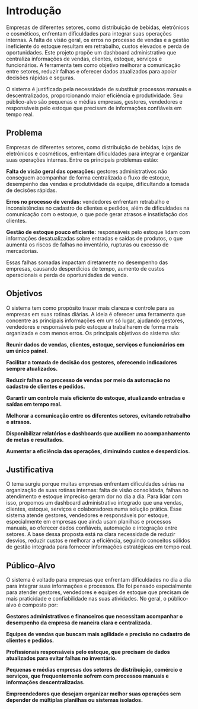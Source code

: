 # Introdução

Empresas de diferentes setores, como distribuição de bebidas, eletrônicos e cosméticos, enfrentam dificuldades para integrar suas operações internas. A falta de visão geral, os erros no processo de vendas e a gestão ineficiente do estoque resultam em retrabalho, custos elevados e perda de oportunidades. Este projeto propõe um dashboard administrativo que centraliza informações de vendas, clientes, estoque, serviços e funcionários. A ferramenta tem como objetivo melhorar a comunicação entre setores, reduzir falhas e oferecer dados atualizados para apoiar decisões rápidas e seguras.

O sistema é justificado pela necessidade de substituir processos manuais e descentralizados, proporcionando maior eficiência e produtividade. Seu público-alvo são pequenas e médias empresas, gestores, vendedores e responsáveis pelo estoque que precisam de informações confiáveis em tempo real.

## Problema
Empresas de diferentes setores, como distribuição de bebidas, lojas de eletrônicos e cosméticos, enfrentam dificuldades para integrar e organizar suas operações internas. Entre os principais problemas estão:

**Falta de visão geral das operações:** gestores administrativos não conseguem acompanhar de forma centralizada o fluxo de estoque, desempenho das vendas e produtividade da equipe, dificultando a tomada de decisões rápidas.

**Erros no processo de vendas:** vendedores enfrentam retrabalho e inconsistências no cadastro de clientes e pedidos, além de dificuldades na comunicação com o estoque, o que pode gerar atrasos e insatisfação dos clientes.

**Gestão de estoque pouco eficiente:** responsáveis pelo estoque lidam com informações desatualizadas sobre entradas e saídas de produtos, o que aumenta os riscos de falhas no inventário, rupturas ou excesso de mercadorias.

Essas falhas somadas impactam diretamente no desempenho das empresas, causando desperdícios de tempo, aumento de custos operacionais e perda de oportunidades de venda.

## Objetivos

O sistema tem como propósito trazer mais clareza e controle para as empresas em suas rotinas diárias. A ideia é oferecer uma ferramenta que concentre as principais informações em um só lugar, ajudando gestores, vendedores e responsáveis pelo estoque a trabalharem de forma mais organizada e com menos erros. Os principais objetivos do sistema são:

**Reunir dados de vendas, clientes, estoque, serviços e funcionários em um único painel.**

**Facilitar a tomada de decisão dos gestores, oferecendo indicadores sempre atualizados.**

**Reduzir falhas no processo de vendas por meio da automação no cadastro de clientes e pedidos.**

**Garantir um controle mais eficiente do estoque, atualizando entradas e saídas em tempo real.**

**Melhorar a comunicação entre os diferentes setores, evitando retrabalho e atrasos.**

**Disponibilizar relatórios e dashboards que auxiliem no acompanhamento de metas e resultados.**

**Aumentar a eficiência das operações, diminuindo custos e desperdícios.**

## Justificativa

O tema surgiu porque muitas empresas enfrentam dificuldades sérias na organização de suas rotinas internas: falta de visão consolidada, falhas no atendimento e estoque impreciso geram dor no dia a dia. Para lidar com isso, propomos um dashboard administrativo integrado que una vendas, clientes, estoque, serviços e colaboradores numa solução prática. Esse sistema atende gestores, vendedores e responsáveis por estoque, especialmente em empresas que ainda usam planilhas e processos manuais, ao oferecer dados confiáveis, automação e integração entre setores. A base dessa proposta está na clara necessidade de reduzir desvios, reduzir custos e melhorar a eficiência, seguindo conceitos sólidos de gestão integrada para fornecer informações estratégicas em tempo real.

## Público-Alvo

O sistema é voltado para empresas que enfrentam dificuldades no dia a dia para integrar suas informações e processos. Ele foi pensado especialmente para atender gestores, vendedores e equipes de estoque que precisam de mais praticidade e confiabilidade nas suas atividades. No geral, o público-alvo é composto por:

**Gestores administrativos e financeiros que necessitam acompanhar o desempenho da empresa de maneira clara e centralizada.**

**Equipes de vendas que buscam mais agilidade e precisão no cadastro de clientes e pedidos.**

**Profissionais responsáveis pelo estoque, que precisam de dados atualizados para evitar falhas no inventário.**

**Pequenas e médias empresas dos setores de distribuição, comércio e serviços, que frequentemente sofrem com processos manuais e informações descentralizadas.**

**Empreendedores que desejam organizar melhor suas operações sem depender de múltiplas planilhas ou sistemas isolados.**
